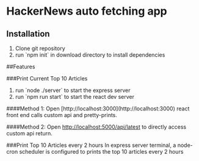 # HackerNews auto fetching app



## Installation 

<ol>
<li>Clone git repository</li>
<li>run `npm init` in download directory to install dependencies</li>
</ol>
##Features

###Print Current Top 10 Articles
<ol>
<li>run `node ./server` to start the express server</li>
<li>run `npm run start` to start the react dev server </li>
</ol>
####Method 1: 
Open [http://localhost:3000](http://localhost:3000) react front end calls custom api and pretty-prints.

####Method 2:
Open [http://localhost:5000/api/latest](http://localhost:5000/api/latest) to directly access custom api return.

###Print Top 10 Articles every 2 hours
In express server terminal, a node-cron scheduler is configured to prints the top 10 articles every 2 hours



